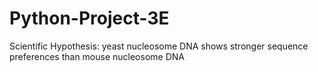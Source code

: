 # Python-Project-3E
Scientific Hypothesis: yeast nucleosome DNA shows stronger sequence preferences than mouse nucleosome DNA
